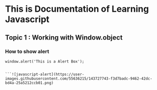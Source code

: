 # This is Documentation of Learning Javascript
## Topic 1 : Working with Window.object
### How to show alert

```
window.alert('This is a Alert Box');


```![javascript-alert](https://user-images.githubusercontent.com/55636215/143727743-f3d7badc-9462-42dc-bd4a-25a5212ccb01.png)
